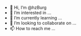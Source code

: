 - 👋 Hi, I’m @hzBurg
- 👀 I’m interested in ...
- 🌱 I’m currently learning ...
- 💞️ I’m looking to collaborate on ...
- 📫 How to reach me ...

<!---
hzBurg/hzBurg is a ✨ special ✨ repository because its `README.md` (this file) appears on your GitHub profile.
You can click the Preview link to take a look at your changes.
--->

